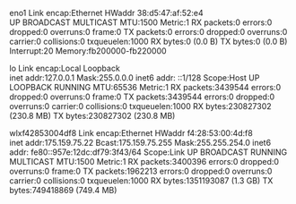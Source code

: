 eno1      Link encap:Ethernet  HWaddr 38:d5:47:af:52:e4  
          UP BROADCAST MULTICAST  MTU:1500  Metric:1
          RX packets:0 errors:0 dropped:0 overruns:0 frame:0
          TX packets:0 errors:0 dropped:0 overruns:0 carrier:0
          collisions:0 txqueuelen:1000 
          RX bytes:0 (0.0 B)  TX bytes:0 (0.0 B)
          Interrupt:20 Memory:fb200000-fb220000 

lo        Link encap:Local Loopback  
          inet addr:127.0.0.1  Mask:255.0.0.0
          inet6 addr: ::1/128 Scope:Host
          UP LOOPBACK RUNNING  MTU:65536  Metric:1
          RX packets:3439544 errors:0 dropped:0 overruns:0 frame:0
          TX packets:3439544 errors:0 dropped:0 overruns:0 carrier:0
          collisions:0 txqueuelen:1000 
          RX bytes:230827302 (230.8 MB)  TX bytes:230827302 (230.8 MB)

wlxf42853004df8 Link encap:Ethernet  HWaddr f4:28:53:00:4d:f8  
          inet addr:175.159.75.22  Bcast:175.159.75.255  Mask:255.255.254.0
          inet6 addr: fe80::957e:12dc:df79:3f43/64 Scope:Link
          UP BROADCAST RUNNING MULTICAST  MTU:1500  Metric:1
          RX packets:3400396 errors:0 dropped:0 overruns:0 frame:0
          TX packets:1962213 errors:0 dropped:0 overruns:0 carrier:0
          collisions:0 txqueuelen:1000 
          RX bytes:1351193087 (1.3 GB)  TX bytes:749418869 (749.4 MB)

